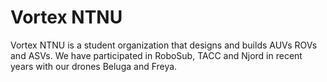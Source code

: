 # Vortex NTNU
Vortex NTNU is a student organization that designs and builds AUVs ROVs and ASVs. We have participated in RoboSub, TACC and Njord in recent years with our drones Beluga and Freya.
